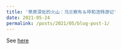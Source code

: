 ```yaml
---
title: '草原深处的火山：乌兰察布＆呼和浩特游记'
date: 2021-05-24
permalink: /posts/2021/05/blog-post-1/
---
```


See [here](https://mp.weixin.qq.com/s/jQAilwmfYLhpUkzi2Vl_aA)
